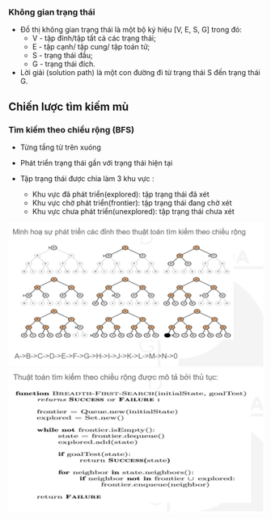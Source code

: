### Không gian trạng thái

- Đồ thị không gian trạng thái là một bộ ký hiệu [V, E, S, G] trong đó:
  - V - tập đỉnh/tập tất cả các trạng thái;
  - E - tập cạnh/ tập cung/ tập toán tử;
  - S - trạng thái đầu;
  - G - trạng thái đích.
- Lời giải (solution path) là một con đường đi từ trạng thái S đến trạng thái G.

## Chiến lược tìm kiếm mù

### Tìm kiếm theo chiều rộng (BFS)

- Từng tầng từ trên xuóng
- Phát triển trạng thái gần với trạng thái hiện tại
- Tập trạng thái được chia làm 3 khu vực :

  - Khu vực đã phát triển(explored): tập trạng thái đã xét
  - Khu vực chờ phát triển(frontier): tập trạng thái đang chờ xét
  - Khu vực chưa phát triển(unexplored): tập trạng thái chưa xét

![Minh họa tìm kiếm theo chiều rộng](image.png)
![Alt text](image-1.png)
